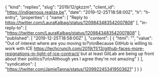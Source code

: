 {
  "kind": "replies",
  "slug": "2019/12/gkzzm",
  "client_id": "https://indigenous.realize.be",
  "date": "2019-12-25T18:58:00Z",
  "h": "h-entry",
  "properties": {
    "name": [
      "Reply to https://twitter.com/LauraKalbag/status/1209843483542007808"
    ],
    "in-reply-to": [
      "https://twitter.com/LauraKalbag/status/1209843483542007808"
    ],
    "published": [
      "2019-12-25T18:58:00Z"
    ],
    "content": [
      {
        "html": "",
        "value": "Out of interest where are you moving to?\n\nBecause GitHub is willing to work with ICE https://techcrunch.com/2019/11/13/github-faces-more-resignations-in-light-of-ice-contract/ but at least GitLab are being up front about their politics?\n\nAlthough yes I agree they're not amazing"
      }
    ],
    "syndication": [
      "https://twitter.com/JamieTanna/status/1209922453419503621"
    ]
  }
}
